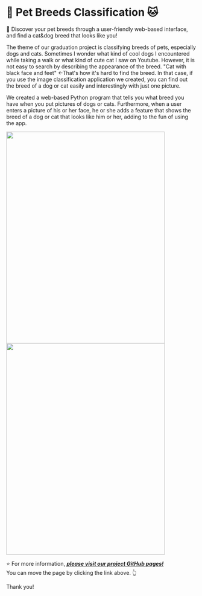 # 🐶 Pet Breeds Classification 🐱

🔎 Discover your pet breeds through a user-friendly web-based interface, and find a cat&amp;dog breed that looks like you!

The theme of our graduation project is classifying breeds of pets, especially dogs and cats. Sometimes I wonder what kind of cool dogs I encountered while taking a walk or what kind of cute cat I saw on Youtube. However, it is not easy to search by describing the appearance of the breed. "Cat with black face and feet" ←That's how it's hard to find the breed. In that case, if you use the image classification application we created, you can find out the breed of a dog or cat easily and interestingly with just one picture.

We created a web-based Python program that tells you what breed you have when you put pictures of dogs or cats. Furthermore, when a user enters a picture of his or her face, he or she adds a feature that shows the breed of a dog or cat that looks like him or her, adding to the fun of using the app.

<img src="https://raw.githubusercontent.com/GijuAhn/Zolzak_PetBreedsClassification/gh-pages/imgs_for_pages/cat_result_screenshot.png" width="420" height="560">
<img src="https://github.com/GijuAhn/Zolzak_PetBreedsClassification/blob/gh-pages/imgs_for_pages/suzi_output.PNG?raw=true" width="420" height="560">

⭐ For more information, [***please visit our project GitHub pages!***](https://gijuahn.github.io/Zolzak_PetBreedsClassification/)\
You can move the page by clicking the link above. 👆

Thank you!
